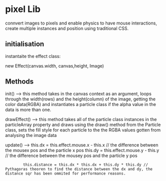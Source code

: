 # pixel Lib
connvert images to pixels and enable physics to have mouse interactions, create multiple instances and position using traditional CSS.

## initialisation

instantaite the effect class:

new Effect(canvas.width, canvas,height, Image)

## Methods
init() --> this method takes in the canvas context as an argument, loops through the width(rows) and the height(column) of the image, getting the color data(RGBA) and instantiates a particle class if the alpha value in the data is more than one.

drawEffect() --> this method takes all of the particle class instances in the particleArray property and draws using the draw() method from the Particle class, sets the fill style for each particle to the the RGBA values gotten from analysing the image data


update() --> this.dx = this.effect.mouse.x - this.x // the difference between the mousex pos and the particle x pos
            this.dy = this.effect.mouse.y - this.y // the difference between the mousey pos and the particle y pos

            this.distance = this.dx * this.dx + this.dy * this.dy // Pythagoras theoren to find the distance between the dx and dy, the distance sqr has been ommited for performance reasons.

